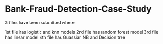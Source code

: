 # Bank-Fraud-Detection-Case-Study

3 files have been submitted where 

1st file has logistic and knn models 
2nd file has random forest model
3rd file has linear model
4th file has Guassian NB and Decision tree
